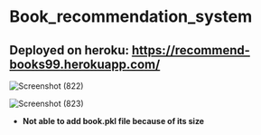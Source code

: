 # Book_recommendation_system
## Deployed on heroku: https://recommend-books99.herokuapp.com/
![Screenshot (822)](https://user-images.githubusercontent.com/60965420/205655538-65cebea1-ba1d-4d5c-bb60-21f5e3adeb9a.png)

![Screenshot (823)](https://user-images.githubusercontent.com/60965420/205655466-2d227574-4e91-4d82-abca-68f46d5318d7.png)

* **Not able to add book.pkl file because of its size**
